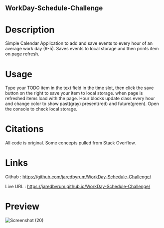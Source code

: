 ## WorkDay-Schedule-Challenge
# Description 
 Simple Calendar Application to add and save events to every hour of an average work day (9-5). Saves events to local storage and then prints item on page refresh.
# Usage 
Type your TODO item in the text field in the time slot, then click the save button on the right to save your item to local storage. when page is refreshed items load with the page. Hour blocks update class every hour and change color to show past(gray) present(red) and future(green). Open the console to check local storage.
# Citations 
All code is original. Some concepts pulled from Stack Overflow.
# Links
Github : https://github.com/jaredbyrum/WorkDay-Schedule-Challenge/

Live URL : https://jaredbyrum.github.io/WorkDay-Schedule-Challenge/

# Preview 
![Screenshot (20)](https://github.com/jaredbyrum/WorkDay-Schedule-Challenge/assets/141647333/63077fd0-1bc0-46da-8e5b-5db0a50e5a3a)
